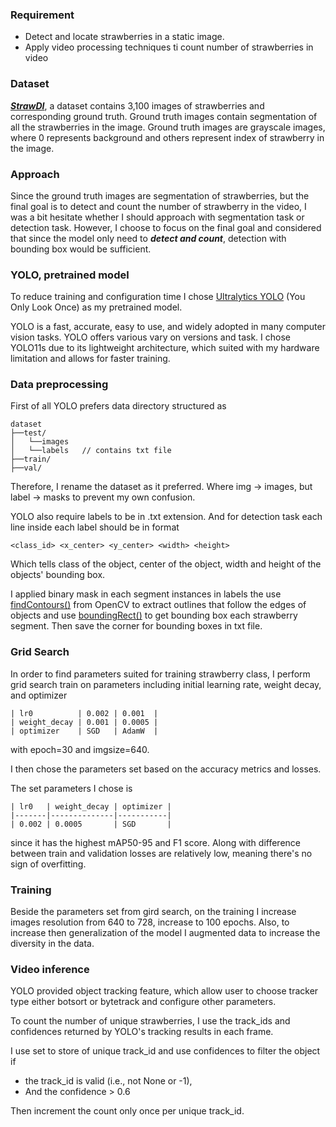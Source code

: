 ### Requirement
- Detect and locate strawberries in a static
image.
- Apply video processing techniques ti count number of strawberries in video

### Dataset
**_[StrawDI](https://strawdi.github.io/)_**, a dataset contains 3,100 images of strawberries and corresponding ground 
truth. Ground truth images contain segmentation of all the strawberries in the image. Ground truth images are grayscale 
images, where 0 represents background and others represent index of strawberry in the image.

### Approach 
Since the ground truth images are segmentation of strawberries, but the final goal is to detect and count the number of 
strawberry in the video, I was a bit hesitate whether I should approach with segmentation task or detection task.
However, I choose to focus on the final goal and considered that since the model only need to **_detect and count_**, 
detection with bounding box would be sufficient.

### YOLO, pretrained model
To reduce training and configuration time I chose [Ultralytics YOLO](https://docs.ultralytics.com/) (You Only Look Once)
as my pretrained model. 

YOLO is a fast, accurate, easy to use, and widely adopted in many computer vision tasks. YOLO offers various vary 
on versions and task. I chose YOLO11s due to its lightweight architecture, which suited with my hardware limitation 
and allows for faster training.

### Data preprocessing
First of all YOLO prefers data directory structured as
```commandline
dataset
├──test/
│   └──images
│   └──labels   // contains txt file
├──train/
├──val/

```
Therefore, I rename the dataset as it preferred. Where img -> images, but label -> masks to prevent my own confusion.

YOLO also require labels to be in .txt extension. And for detection task each line inside each label should be in format 
```commandline
<class_id> <x_center> <y_center> <width> <height>
```
Which tells class of the object, center of the object, width and height of the objects' bounding box.

I applied binary mask in each segment instances in labels the use [findContours()](https://docs.opencv.org/4.x/d3/dc0/group__imgproc__shape.html#gadf1ad6a0b82947fa1fe3c3d497f260e0) 
from OpenCV to extract outlines that follow the edges of objects and use [boundingRect()](https://docs.opencv.org/4.x/d3/dc0/group__imgproc__shape.html#ga103fcbda2f540f3ef1c042d6a9b35ac7) 
to get bounding box each strawberry segment. Then save the corner for bounding boxes in txt file.

### Grid Search
In order to find parameters suited for training strawberry class, I perform grid search train on parameters including initial 
learning rate, weight decay, and optimizer
```commandline
| lr0          | 0.002 | 0.001  |
| weight_decay | 0.001 | 0.0005 |
| optimizer    | SGD   | AdamW  |
```
with epoch=30 and imgsize=640.

I then chose the parameters set based on the accuracy metrics and losses. 

The set parameters I chose is
```commandline
| lr0   | weight_decay | optimizer |
|-------|--------------|-----------|
| 0.002 | 0.0005       | SGD       |
```
since it has the highest mAP50-95 and F1 score. Along with difference between train and validation losses are relatively 
low, meaning there's no sign of overfitting.

### Training
Beside the parameters set from gird search, on the training I increase images resolution from 640 to 728, increase 
to 100 epochs. Also, to increase then generalization of the model I augmented data to increase the diversity in the data.


### Video inference
YOLO provided object tracking feature, which allow user to choose tracker type either botsort or bytetrack and configure other
parameters.

To count the number of unique strawberries, I use the track_ids and confidences returned by YOLO's tracking results in each frame.

I use set to store of unique track_id and use confidences to filter the object 
if
- the track_id is valid (i.e., not None or -1),
- And the confidence > 0.6

Then increment the count only once per unique track_id.
